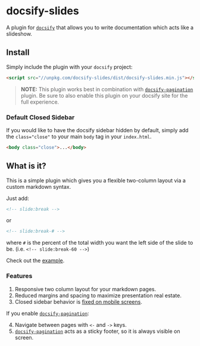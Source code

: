 # docsify-slides

A plugin for [`docsify`](https://docsify.js.org/) that allows you to write documentation which acts like a slideshow.

## Install

Simply include the plugin with your `docsify` project:

```html
<script src="//unpkg.com/docsify-slides/dist/docsify-slides.min.js"></script>
```

> **NOTE:** This plugin works best in combination with [`docsify-pagination`](https://github.com/imyelo/docsify-pagination) plugin.
> Be sure to also enable this plugin on your docsify site for the full experience.

### Default Closed Sidebar

If you would like to have the docsify sidebar hidden by default, simply add the `class="close"` to your main `body` tag in your `index.html`.

```html
<body class="close">...</body>
```

## What is it?

This is a simple plugin which gives you a flexible two-column layout via a custom markdown syntax.

Just add:

```html
<!-- slide:break -->
```

or

```html
<!-- slide:break-# -->
```

where `#` is the percent of the total width you want the left side of the slide to be. (i.e. `<!-- slide:break-60 -->`)

Check out the [example](https://shawntabrizi.github.io/docsify-slides).

### Features

1. Responsive two column layout for your markdown pages.
2. Reduced margins and spacing to maximize presentation real estate.
3. Closed sidebar behavior is [fixed on mobile screens](https://github.com/docsifyjs/docsify/issues/442).

If you enable [`docsify-pagination`](https://github.com/imyelo/docsify-pagination):

4. Navigate between pages with `<-` and `->` keys.
5. [`docsify-pagination`](https://github.com/imyelo/docsify-pagination) acts as a sticky footer, so it is always visible on screen.
